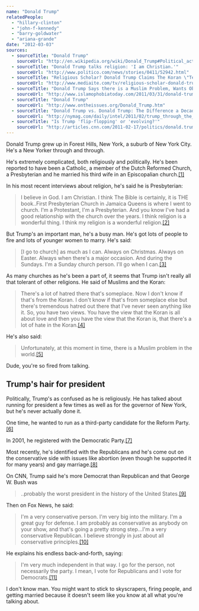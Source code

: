 ```yaml
---
name: "Donald Trump"
relatedPeople:
  - "hillary-clinton"
  - "john-f-kennedy"
  - "barry-goldwater"
  - "ariana-grande"
date: "2012-03-03"
sources:
  - sourceTitle: "Donald Trump"
    sourceUrl: "http://en.wikipedia.org/wiki/Donald_Trump#Political_activity"
  - sourceTitle: "Donald Trump talks religion: 'I am Christian.'"
    sourceUrl: "http://www.politico.com/news/stories/0411/52942.html"
  - sourceTitle: "Religious Scholar? Donald Trump Claims The Koran \"Teaches a Very Negative Vibe"
    sourceUrl: "http://www.mediaite.com/tv/religious-scholar-donald-trump-claims-the-koran-teaches-a-very-negative-vibe/"
  - sourceTitle: "Donald Trump Says there is a Muslim Problem, Wants Obama's Birth Certificate"
    sourceUrl: "http://www.islamophobiatoday.com/2011/03/31/donald-trump-says-there-is-a-muslim-problem-wants-obama%E2%80%99s-birth-certificate/"
  - sourceTitle: "Donald Trump"
    sourceUrl: "http://www.ontheissues.org/Donald_Trump.htm"
  - sourceTitle: "Donald Trump vs. Donald Trump: The Difference a Decade Makes"
    sourceUrl: "http://nymag.com/daily/intel/2011/02/trump_through_the_years_1.html"
  - sourceTitle: "Is Trump 'flip-flopping' or 'evolving?'"
    sourceUrl: "http://articles.cnn.com/2011-02-17/politics/donald.trump.issues_1_gop-presidential-hopefuls-conservative-political-action-conference-presidential-bid?_s=PM:POLITICS"
---
```


Donald Trump grew up in Forest Hills, New York, a suburb of New York City. He's a New Yorker through and through.

He's extremely complicated, both religiously and politically. He's been reported to have been a Catholic, a member of the Dutch Reformed Church, a Presbyterian and he married his third wife in an Episcopalian church.<a class="source-citation" href="#http://en.wikipedia.org/wiki/Donald_Trump#Political_activity" title="Donald Trump">[1]</a>

In his most recent interviews about religion, he's said he is Presbyterian:

>I believe in God. I am Christian. I think The Bible is certainly, it is THE book..First Presbyterian Church in Jamaica Queens is where I went to church. I'm a Protestant, I'm a Presbyterian. And you know I've had a good relationship with the church over the years. I think religion is a wonderful thing. I think my religion is a wonderful religion.<a class="source-citation" href="#http://www.politico.com/news/stories/0411/52942.html" title="Donald Trump talks religion: &apos;I am Christian.&apos;">[2]</a>

But Trump's an important man, he's a busy man. He's got lots of people to fire and lots of younger women to marry. He's said:

>[I go to church] as much as I can. Always on Christmas. Always on Easter. Always when there's a major occasion. And during the Sundays. I'm a Sunday church person. I'll go when I can.<a class="source-citation" href="#http://www.politico.com/news/stories/0411/52942.html" title="Donald Trump talks religion: &apos;I am Christian.&apos;">[3]</a>

As many churches as he's been a part of, it seems that Trump isn't really all that tolerant of other religions. He said of Muslims and the Koran:

>There's a lot of hatred there that's someplace. Now I don't know if that's from the Koran. I don't know if that's from someplace else but there's tremendous hatred out there that I've never seen anything like it. So, you have two views. You have the view that the Koran is all about love and then you have the view that the Koran is, that there's a lot of hate in the Koran.<a class="source-citation" href="#http://www.mediaite.com/tv/religious-scholar-donald-trump-claims-the-koran-teaches-a-very-negative-vibe/" title="Religious Scholar? Donald Trump Claims The Koran &quot;Teaches a Very Negative Vibe">[4]</a>

He's also said:

>Unfortunately, at this moment in time, there is a Muslim problem in the world.<a class="source-citation" href="#http://www.islamophobiatoday.com/2011/03/31/donald-trump-says-there-is-a-muslim-problem-wants-obama%E2%80%99s-birth-certificate/" title="Donald Trump Says there is a Muslim Problem, Wants Obama&apos;s Birth Certificate">[5]</a>

Dude, you're so fired from talking.


## Trump's hair for president

Politically, Trump's as confused as he is religiously. He has talked about running for president a few times as well as for the governor of New York, but he's never actually done it.

One time, he wanted to run as a third-party candidate for the Reform Party.<a class="source-citation" href="#http://www.ontheissues.org/Donald_Trump.htm" title="Donald Trump">[6]</a>

In 2001, he registered with the Democratic Party.<a class="source-citation" href="#http://nymag.com/daily/intel/2011/02/trump_through_the_years_1.html" title="Donald Trump vs. Donald Trump: The Difference a Decade Makes">[7]</a>

Most recently, he's identified with the Republicans and he's come out on the conservative side with issues like abortion (even though he supported it for many years) and gay marriage.<a class="source-citation" href="#http://nymag.com/daily/intel/2011/02/trump_through_the_years_1.html" title="Donald Trump vs. Donald Trump: The Difference a Decade Makes">[8]</a>

On CNN, Trump said he's more Democrat than Republican and that George W. Bush was

>..probably the worst president in the history of the United States.<a class="source-citation" href="#http://articles.cnn.com/2011-02-17/politics/donald.trump.issues_1_gop-presidential-hopefuls-conservative-political-action-conference-presidential-bid?_s=PM:POLITICS" title="Is Trump &apos;flip-flopping&apos; or &apos;evolving?&apos;">[9]</a>

Then on Fox News, he said:

>I'm a very conservative person. I'm very big into the military. I'm a great guy for defense. I am probably as conservative as anybody on your show, and that's going a pretty strong step…I'm a very conservative Republican. I believe strongly in just about all conservative principles.<a class="source-citation" href="#http://articles.cnn.com/2011-02-17/politics/donald.trump.issues_1_gop-presidential-hopefuls-conservative-political-action-conference-presidential-bid?_s=PM:POLITICS" title="Is Trump &apos;flip-flopping&apos; or &apos;evolving?&apos;">[10]</a>

He explains his endless back-and-forth, saying:

>I'm very much independent in that way. I go for the person, not necessarily the party. I mean, I vote for Republicans and I vote for Democrats.<a class="source-citation" href="#http://articles.cnn.com/2011-02-17/politics/donald.trump.issues_1_gop-presidential-hopefuls-conservative-political-action-conference-presidential-bid?_s=PM:POLITICS" title="Is Trump &apos;flip-flopping&apos; or &apos;evolving?&apos;">[11]</a>

I don't know man. You might want to stick to skyscrapers, firing people, and getting married because it doesn't seem like you know at all what you're talking about.